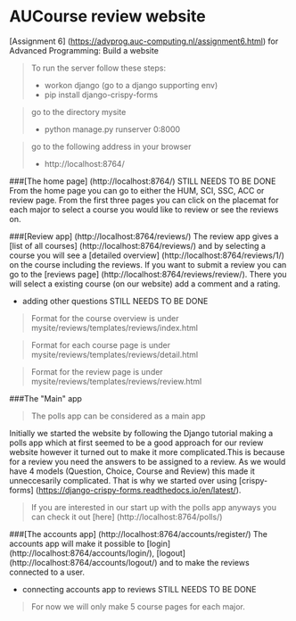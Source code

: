 # AUCourse review website

[Assignment 6] (https://advprog.auc-computing.nl/assignment6.html) for Advanced Programming: Build a website

> To run the server follow these steps:
>   - workon django (go to a django supporting env)
>   - pip install django-crispy-forms

> go to the directory mysite
>   - python manage.py runserver 0:8000

> go to the following address in your browser
>   - http://localhost:8764/


###[The home page] (http://localhost:8764/) STILL NEEDS TO BE DONE
From the home page you can go to either the HUM, SCI, SSC, ACC or review page. From the first three pages you can click on the placemat for each major to select a course you would like to review or see the reviews on.

###[Review app] (http://localhost:8764/reviews/)
The review app gives a [list of all courses] (http://localhost:8764/reviews/) and by selecting a course you will see a [detailed overview] (http://localhost:8764/reviews/1/) on the course including the reviews. If you want to submit a review you can go to the [reviews page] (http://localhost:8764/reviews/review/). There you will select a existing course (on our website) add a comment and a rating.

- adding other questions STILL NEEDS TO BE DONE

> Format for the course overview is under mysite/reviews/templates/reviews/index.html

> Format for each course page is under mysite/reviews/templates/reviews/detail.html

> Format for the review page is under mysite/reviews/templates/reviews/review.html

###The "Main" app  
> The polls app can be considered as a main app

Initially we started the website by following the Django tutorial making a polls app which at first seemed to be a good approach for our review website however it turned out to make it more complicated.This is because for a review you need the answers to be assigned to a review. As we would have 4 models (Question, Choice, Course and Review) this made it unneccesarily complicated. That is why we started over using [crispy-forms] (https://django-crispy-forms.readthedocs.io/en/latest/).

> If you are interested in our start up with the polls app anyways you can check it out [here] (http://localhost:8764/polls/)

###[The accounts app] (http://localhost:8764/accounts/register/)
The accounts app will make it possible to [login] (http://localhost:8764/accounts/login/), [logout] (http://localhost:8764/accounts/logout/) and to make the reviews connected to a user.
- connecting accounts app to reviews STILL NEEDS TO BE DONE

> For now we will only make 5 course pages for each major.

